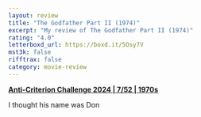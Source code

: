 ```yaml
---
layout: review
title: "The Godfather Part II (1974)"
excerpt: "My review of The Godfather Part II (1974)"
rating: "4.0"
letterboxd_url: https://boxd.it/5Osy7V
mst3k: false
rifftrax: false
category: movie-review
---
```


<a href="https://boxd.it/qBmUY/detail" rel="nofollow"><b>Anti-Criterion Challenge 2024 | 7/52 | 1970s</b></a>

I thought his name was Don
